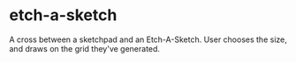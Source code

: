 # etch-a-sketch

A cross between a sketchpad and an Etch-A-Sketch.
User chooses the size, and draws on the grid they've generated.